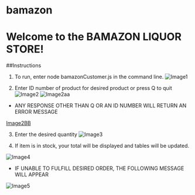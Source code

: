 # bamazon
# Welcome to the BAMAZON LIQUOR STORE!
##Instructions
1. To run, enter node bamazonCustomer.js in the command line.
![Image1](https://robnestora.github.io/bamazon/images/1.JPG)


2. Enter ID number of product for desired product or press Q to quit
![Image2](https://robnestora.github.io/bamazon/images/2.JPG)
![Image2aa](https://robnestora.github.io/bamazon/images/2aa.JPG)

* ANY RESPONSE OTHER THAN Q OR AN ID NUMBER WILL RETURN AN ERROR MESSAGE

[Image2BB](https://robnestora.github.io/bamazon/images/2BB.JPG)

3. Enter the desired quantity
![Image3](https://robnestora.github.io/bamazon/images/3.JPG)

4. If item is in stock, your total will be displayed and tables will be updated.

![Image4](https://robnestora.github.io/bamazon/images/4.JPG)

* IF UNABLE TO FULFILL DESIRED ORDER,  THE FOLLOWING MESSAGE WILL APPEAR

![Image5](https://robnestora.github.io/bamazon/images/5.JPG)

